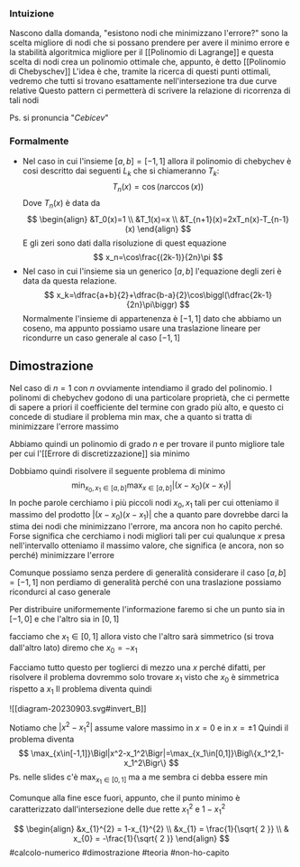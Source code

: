 ### Intuizione
Nascono dalla domanda, "esistono nodi che minimizzano l'errore?"
sono la scelta migliore di nodi che si possano prendere per avere il minimo errore e la stabilità algoritmica migliore per il [[Polinomio di Lagrange]] e questa scelta di nodi crea un polinomio ottimale che, appunto, è detto [[Polinomio di Chebyschev]] 
L'idea è che, tramite la ricerca di questi punti ottimali, vedremo che tutti si trovano esattamente nell'intersezione tra due curve relative 
Questo pattern ci permetterà di scrivere la relazione di ricorrenza di tali nodi

Ps. si pronuncia "*Cebicev*"
### Formalmente

- Nel caso in cui l'insieme $[a,b] = [-1,1]$ allora il polinomio di chebychev è cosi descritto dai seguenti $L_{k}$ che si chiameranno $T_{k}$: 
  $$
T_{n}(x) = \cos(n \arccos (x)) 
$$
Dove $T_{n}(x)$ è data da 
$$
\begin{align}
&T_0(x)=1 \\
&T_1(x)=x  \\
&T_{n+1}(x)=2xT_n(x)-T_{n-1}(x)
\end{align}
$$
E gli zeri sono dati dalla risoluzione di quest equazione 
$$
x_n=\cos\frac{(2k-1)}{2n}\pi 
$$
- Nel caso in cui l'insieme sia un generico $[a,b]$ l'equazione degli zeri è data da questa relazione. 
  $$
x_k=\dfrac{a+b}{2}+\dfrac{b-a}{2}\cos\biggl(\dfrac{2k-1}{2n}\pi\biggr)
$$
Normalmente l'insieme di appartenenza è $[-1,1]$ dato che abbiamo un coseno, ma appunto possiamo usare una traslazione lineare per ricondurre un caso generale al caso $[-1,1]$

## Dimostrazione
Nel caso di $n=1$ con $n$ ovviamente intendiamo il grado del polinomio. 
I polinomi di chebychev godono di una particolare proprietà, che ci permette di sapere a priori il coefficiente del termine con grado più alto, e questo ci concede di studiare il problema min max, che a quanto si tratta di minimizzare l'errore massimo


Abbiamo quindi un polinomio di grado $n$ e per trovare il punto migliore tale per cui l'[[Errore di discretizzazione]] sia minimo 

Dobbiamo quindi risolvere il seguente problema di minimo 
$$
\operatorname*{min}_{x_{0},x_{1}\in[a,b]}\operatorname*{max}_{x\in[a,b]}\big|(x-x_{0})(x-x_{1})\big|
$$
In poche parole cerchiamo i più piccoli nodi $x_{0},x_{1}$ tali per cui otteniamo il massimo del prodotto ${|(x-x_{0})(x-x_{1})|}$ che a quanto pare dovrebbe darci la stima dei nodi che minimizzano l'errore, ma ancora non ho capito perché.  
Forse significa che cerchiamo i nodi migliori tali per cui qualunque $x$ presa nell'intervallo otteniamo il massimo valore, che significa (e ancora, non so perché) minimizzare l'errore 

Comunque possiamo senza perdere di generalità considerare il caso $[a,b] = [-1,1]$ non perdiamo di generalità perché con una traslazione possiamo ricondurci al caso generale

Per distribuire uniformemente l'informazione faremo si che un punto sia in $[-1,0]$ e che l'altro sia in $[0,1]$

facciamo che $x_{1}\in[0,1]$ allora visto che l'altro sarà simmetrico (si trova dall'altro lato) diremo che $x_{0}=-x_{1}$

Facciamo tutto questo per toglierci di mezzo una $x$ perché difatti, per risolvere il problema dovremmo solo trovare $x_{1}$ visto che $x_{0}$ è simmetrica rispetto a $x_{1}$ 
Il problema diventa quindi 

![[diagram-20230903.svg#invert_B]]

Notiamo che ${|x^{2}-x_{1}^{2}|}$ assume valore massimo in $x = 0$ e in $x = \pm 1$ 
Quindi il problema diventa 
$$
\max_{x\in[-1,1]}\Bigl|x^2-x_1^2\Bigr|=\max_{x_1\in[0,1]}\Bigl\{x_1^2,1-x_1^2\Bigr\}
$$
Ps. nelle slides c'è $\max_{x_{1}\in [0,1]}$ ma a me sembra ci debba essere $\min$ 


Comunque alla fine esce fuori, appunto, che il punto minimo è caratterizzato dall'intersezione delle due rette $x_{1}^{2}$ e $1-x_{1}^{2}$ 

$$
\begin{align}
&x_{1}^{2} = 1-x_{1}^{2} \\
&x_{1} = \frac{1}{\sqrt{ 2 }}  \\
& x_{0} = -\frac{1}{\sqrt{ 2 }}
\end{align}
$$
#calcolo-numerico #dimostrazione #teoria  #non-ho-capito
